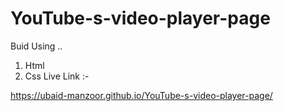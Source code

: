 # YouTube-s-video-player-page
Buid Using ..
1) Html
2) Css 
Live Link :-

https://ubaid-manzoor.github.io/YouTube-s-video-player-page/
